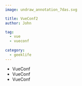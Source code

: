 ```yaml
---
image: undraw_annotation_7das.svg

title: VueConf2
author: John

tag:
  - vue 
  - vueconf
  
category:
  - geeklife
---
```


- VueConf
- VueConf
- VueConf
